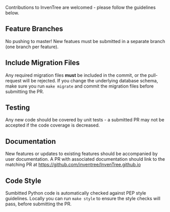Contributions to InvenTree are welcomed - please follow the guidelines below.

## Feature Branches

No pushing to master! New featues must be submitted in a separate branch (one branch per feature).

## Include Migration Files

Any required migration files **must** be included in the commit, or the pull-request will be rejected. If you change the underlying database schema, make sure you run `make migrate` and commit the migration files before submitting the PR.

## Testing

Any new code should be covered by unit tests - a submitted PR may not be accepted if the code coverage is decreased.

## Documentation

New features or updates to existing features should be accompanied by user documentation.
A PR with associated documentation should link to the matching PR at https://github.com/inventree/InvenTree.github.io

## Code Style

Sumbitted Python code is automatically checked against PEP style guidelines. Locally you can run `make style` to ensure the style checks will pass, before submitting the PR.
